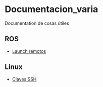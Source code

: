 # Documentacion_varia
Documentation de cosas útiles

## ROS
* [Launch remotos](https://github.com/JavierUR/Documentacion_varia/blob/master/ROS/Launch_remotos.md)

## Linux
* [Claves SSH](https://github.com/JavierUR/Documentacion_varia/blob/master/Linux/clave_ssh.md)
